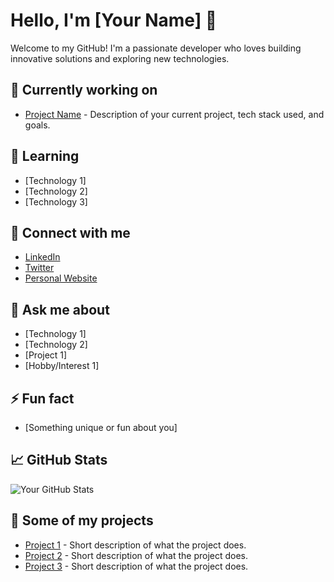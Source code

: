 # Hello, I'm [Your Name] 👋

Welcome to my GitHub! I'm a passionate developer who loves building innovative solutions and exploring new technologies.

## 🔭 Currently working on
- [Project Name](link) - Description of your current project, tech stack used, and goals.

## 🌱 Learning
- [Technology 1]
- [Technology 2]
- [Technology 3]

## 👯 Connect with me
- [LinkedIn](https://www.linkedin.com/in/yourprofile)
- [Twitter](https://twitter.com/yourprofile)
- [Personal Website](https://yourwebsite.com)

## 💬 Ask me about
- [Technology 1]
- [Technology 2]
- [Project 1]
- [Hobby/Interest 1]

## ⚡ Fun fact
- [Something unique or fun about you]

## 📈 GitHub Stats
![Your GitHub Stats](https://github-readme-stats.vercel.app/api?username=yourusername&show_icons=true&hide_title=true&hide=prs&count_private=true&hide_border=true)

## 📂 Some of my projects
- [Project 1](https://github.com/yourusername/project1) - Short description of what the project does.
- [Project 2](https://github.com/yourusername/project2) - Short description of what the project does.
- [Project 3](https://github.com/yourusername/project3) - Short description of what the project does.

